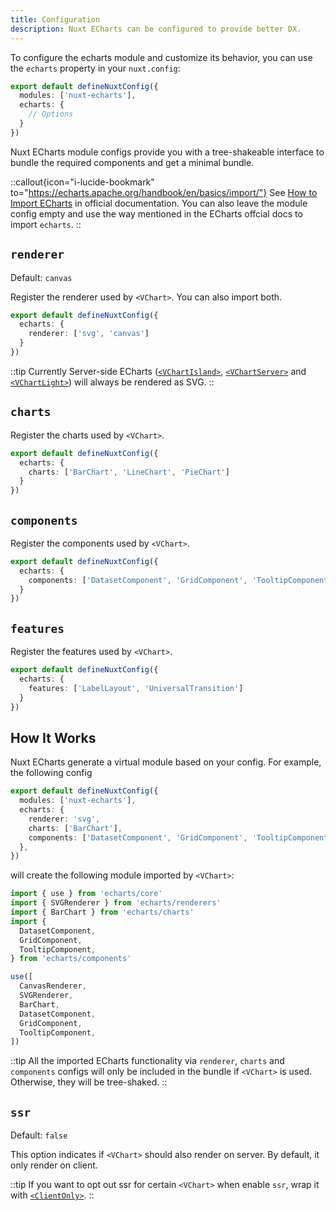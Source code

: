 ```yaml
---
title: Configuration
description: Nuxt ECharts can be configured to provide better DX.
---
```


To configure the echarts module and customize its behavior, you can use the `echarts` property in your `nuxt.config`:

```ts [nuxt.config.ts]
export default defineNuxtConfig({
  modules: ['nuxt-echarts'],
  echarts: {
    // Options
  }
})
```

Nuxt ECharts module configs provide you with a tree-shakeable interface to bundle the required components and get a minimal bundle.

::callout{icon="i-lucide-bookmark" to="https://echarts.apache.org/handbook/en/basics/import/"}
See [How to Import ECharts](https://echarts.apache.org/handbook/en/basics/import/) in official documentation. You can also leave the module config empty and use the way mentioned in the ECharts offcial docs to import `echarts`.
::

## `renderer`

Default: `canvas`

Register the renderer used by `<VChart>`. You can also import both.

```ts [nuxt.config.ts]
export default defineNuxtConfig({
  echarts: {
    renderer: ['svg', 'canvas']
  }
})
```

::tip
Currently Server-side ECharts ([`<VChartIsland>`](/components/v-chart-island), [`<VChartServer>`](/components/v-chart-server) and [`<VChartLight>`](/components/v-chart-light)) will always be rendered as SVG.
::

## `charts`

Register the charts used by `<VChart>`.

```ts [nuxt.config.ts]
export default defineNuxtConfig({
  echarts: {
    charts: ['BarChart', 'LineChart', 'PieChart']
  }
})
```

## `components`

Register the components used by `<VChart>`.

```ts [nuxt.config.ts]
export default defineNuxtConfig({
  echarts: {
    components: ['DatasetComponent', 'GridComponent', 'TooltipComponent']
  }
})
```

## `features`

Register the features used by `<VChart>`.

```ts [nuxt.config.ts]
export default defineNuxtConfig({
  echarts: {
    features: ['LabelLayout', 'UniversalTransition']
  }
})
```

## How It Works

Nuxt ECharts generate a virtual module based on your config. For example, the following config

```ts [nuxt.config.ts]
export default defineNuxtConfig({
  modules: ['nuxt-echarts'],
  echarts: {
    renderer: 'svg',
    charts: ['BarChart'],
    components: ['DatasetComponent', 'GridComponent', 'TooltipComponent'],
  },
})
```

will create the following module imported by `<VChart>`:

```ts
import { use } from 'echarts/core'
import { SVGRenderer } from 'echarts/renderers'
import { BarChart } from 'echarts/charts'
import {
  DatasetComponent,
  GridComponent,
  TooltipComponent,
} from 'echarts/components'

use([
  CanvasRenderer,
  SVGRenderer,
  BarChart,
  DatasetComponent,
  GridComponent,
  TooltipComponent,
])
```

::tip
All the imported ECharts functionality via `renderer`, `charts` and `components` configs will only be included in the bundle if `<VChart>` is used. Otherwise, they will be tree-shaked.
::

## `ssr`

Default: `false`

This option indicates if `<VChart>` should also render on server. By default, it only render on client.

::tip
If you want to opt out ssr for certain `<VChart>` when enable `ssr`, wrap it with [`<ClientOnly>`](https://nuxt.com/docs/api/components/client-only).
::


